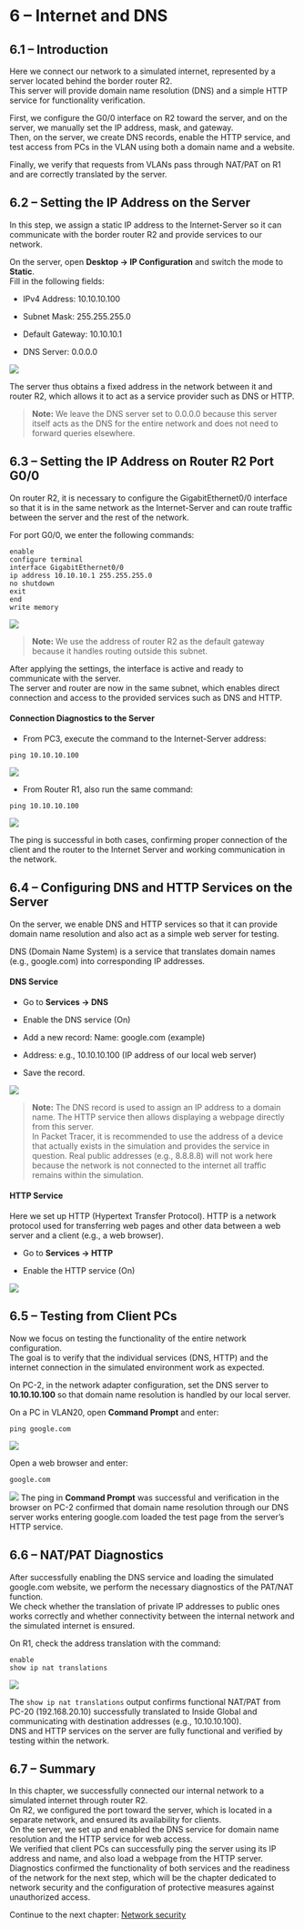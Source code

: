 # **6 – Internet and DNS**


## 6.1 – Introduction

Here we connect our network to a simulated internet, represented by a server located behind the border router R2.  
This server will provide domain name resolution (DNS) and a simple HTTP service for functionality verification.

First, we configure the G0/0 interface on R2 toward the server, and on the server, we manually set the IP address, mask, and gateway.  
Then, on the server, we create DNS records, enable the HTTP service, and test access from PCs in the VLAN using both a domain name and a website.

Finally, we verify that requests from VLANs pass through NAT/PAT on R1 and are correctly translated by the server.


## 6.2 – Setting the IP Address on the Server

In this step, we assign a static IP address to the Internet-Server so it can communicate with the border router R2 and provide services to our network.

On the server, open **Desktop → IP Configuration** and switch the mode to **Static**.  
Fill in the following fields:


* IPv4 Address: 10.10.10.100  
    
* Subnet Mask: 255.255.255.0  
    
* Default Gateway: 10.10.10.1  
    
* DNS Server: 0.0.0.0

![](00-images/ip-server202508082302461.png)

The server thus obtains a fixed address in the network between it and router R2, which allows it to act as a service provider such as DNS or HTTP.


>**Note:** We leave the DNS server set to 0.0.0.0 because this server itself acts as the DNS for the entire network and does not need to forward queries elsewhere.


## 6.3 – Setting the IP Address on Router R2 Port G0/0

On router R2, it is necessary to configure the GigabitEthernet0/0 interface so that it is in the same network as the Internet-Server and can route traffic between the server and the rest of the network.

For port G0/0, we enter the following commands:


```
enable  
configure terminal  
interface GigabitEthernet0/0  
ip address 10.10.10.1 255.255.255.0  
no shutdown  
exit  
end  
write memory
```
![](00-images/port-server202508082311591.png)


>**Note:** We use the address of router R2 as the default gateway because it handles routing outside this subnet.

After applying the settings, the interface is active and ready to communicate with the server.  
The server and router are now in the same subnet, which enables direct connection and access to the provided services such as DNS and HTTP.

#### Connection Diagnostics to the Server

* From PC3, execute the command to the Internet-Server address:

```
ping 10.10.10.100
```
![](00-images/ping-na-server202508082321421.png)

* From Router R1, also run the same command:

```
ping 10.10.10.100
```
![](00-images/ping-from-router1202508082324421.png)

The ping is successful in both cases, confirming proper connection of the client and the router to the Internet Server and working communication in the network.



## 6.4 – Configuring DNS and HTTP Services on the Server

On the server, we enable DNS and HTTP services so that it can provide domain name resolution and also act as a simple web server for testing.

DNS (Domain Name System) is a service that translates domain names (e.g., google.com) into corresponding IP addresses.

#### DNS Service

* Go to **Services → DNS**  

* Enable the DNS service (On)  

- Add a new record: Name: google.com (example)  

- Address: e.g., 10.10.10.100 (IP address of our local web server)  

* Save the record.

![](00-images/dns-google202508090041021.png)



>**Note:** The DNS record is used to assign an IP address to a domain name. The HTTP service then allows displaying a webpage directly from this server.  
In Packet Tracer, it is recommended to use the address of a device that actually exists in the simulation and provides the service in question. Real public addresses (e.g., 8.8.8.8) will not work here because the network is not connected to the internet all traffic remains within the simulation.

#### HTTP Service

Here we set up HTTP (Hypertext Transfer Protocol). HTTP is a network protocol used for transferring web pages and other data between a web server and a client (e.g., a web browser).

* Go to **Services → HTTP**  

* Enable the HTTP service (On)

![](00-images/http-service202508101153511.png)
## 6.5 – Testing from Client PCs

Now we focus on testing the functionality of the entire network configuration.  
The goal is to verify that the individual services (DNS, HTTP) and the internet connection in the simulated environment work as expected.

On PC-2, in the network adapter configuration, set the DNS server to **10.10.10.100** so that domain name resolution is handled by our local server.

On a PC in VLAN20, open **Command Prompt** and enter:

```
ping google.com
```
![](00-images/ping-google202508090045591.png)


Open a web browser and enter:

```
google.com
```
![](00-images/http-google202508090047471.png)
The ping in **Command Prompt** was successful and verification in the browser on PC-2 confirmed that domain name resolution through our DNS server works entering google.com loaded the test page from the server’s HTTP service.



## 6.6 – NAT/PAT Diagnostics

After successfully enabling the DNS service and loading the simulated google.com website, we perform the necessary diagnostics of the PAT/NAT function.  
We check whether the translation of private IP addresses to public ones works correctly and whether connectivity between the internal network and the simulated internet is ensured.

On R1, check the address translation with the command:

```
enable  
show ip nat translations
```
![](00-images/diagnostic-dns202508101211381.png)

The `show ip nat translations` output confirms functional NAT/PAT from PC-20 (192.168.20.10) successfully translated to Inside Global and communicating with destination addresses (e.g., 10.10.10.100).  
DNS and HTTP services on the server are fully functional and verified by testing within the network.



## 6.7 – Summary

In this chapter, we successfully connected our internal network to a simulated internet through router R2.  
On R2, we configured the port toward the server, which is located in a separate network, and ensured its availability for clients.  
On the server, we set up and enabled the DNS service for domain name resolution and the HTTP service for web access.  
We verified that client PCs can successfully ping the server using its IP address and name, and also load a webpage from the HTTP server.  
Diagnostics confirmed the functionality of both services and the readiness of the network for the next step, which will be the chapter dedicated to network security and the configuration of protective measures against unauthorized access.

Continue to the next chapter: [Network security](07-network-security.md)
